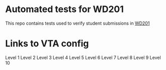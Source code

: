 # Automated tests for WD201

This repo contains tests used to verify student submissions in [WD201](https://www.pupilfirst.school/courses/1804/)

# Links to VTA config

Level 1
Level 2
Level 3
Level 4
Level 5
Level 6
Level 7
Level 8
Level 9
Level 10
